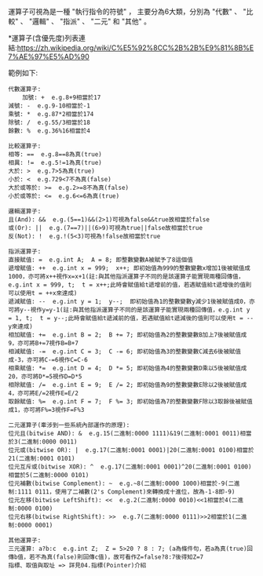 運算子可視為是一種 "執行指令的符號" ，
主要分為6大類，分別為 "代數" 、 "比較" 、 "邏輯" 、 "指派" 、 "二元" 和 "其他" 。

\*運算子(含優先度)列表連結:<https://zh.wikipedia.org/wiki/C%E5%92%8CC%2B%2B%E9%81%8B%E7%AE%97%E5%AD%90>


範例如下:

    代數運算子:
        加號: +  e.g.8+9相當於17
	減號: -  e.g.9-10相當於-1
	乘號: *  e.g.87*2相當於174
	除號: /  e.g.55/3相當於18
	餘數: %  e.g.36%16相當於4

    比較運算子:
	相等: ==  e.g.8==8為真(true)
	相異: !=  e.g.5!=1為真(true)
	大於: >  e.g.7>5為真(true)
	小於: <  e.g.729<7不為真(false)
	大於或等於: >=  e.g.2>=8不為真(false)
	小於或等於: <=  e.g.6<=6為真(true)

    邏輯運算子:
	且(And): &&  e.g.(5==1)&&(2>1)可視為false&&true故相當於false
	或(Or): ||  e.g.(7==7)||(6>9)可視為true||false故相當於true
	反(Not): !  e.g.!(5<3)可視為!false故相當於true

    指派運算子:
	直接賦值: =  e.g.int A;  A = 8; 即整數變數A被賦予了8這個值
	遞增賦值: ++  e.g.int x = 999;  x++; 即初始值為999的整數變數x增加1後被賦值成1000，亦可將x++視作x=x+1(註:與其他指派運算子不同的是該運算子能實現兩種回傳值，e.g.int x = 999, t;  t = x++;此時會賦值給t遞增前的值，若遇賦值給t遞增後的值則可以使用t = ++x來達成)
	遞減賦值: --  e.g.int y = 1;  y--;  即初始值為1的整數變數y減少1後被賦值成0，亦可將y--視作y=y-1(註:與其他指派運算子不同的是該運算子能實現兩種回傳值，e.g.int y = 1, t;  t = y--;此時會賦值給t遞減前的值，若遇賦值給t遞減後的值則可以使用t = --y來達成)
	相加賦值: +=  e.g.int B = 2;  B += 7; 即初始值為2的整數變數B加上7後被賦值成9，亦可將B+=7視作B=B+7
	相減賦值: -=  e.g.int C = 3;  C -= 6; 即初始值為3的整數變數C減去6後被賦值成-3，亦可將C-=6視作C=C-6
	相乘賦值: *=  e.g.int D = 4;  D *= 5; 即初始值為4的整數變數D乘以5後被賦值成20，亦可將D*=5視作D=D*5
	相除賦值: /=  e.g.int E = 9;  E /= 2; 即初始值為9的整數變數E除以2後被賦值成4，亦可將E/=2視作E=E/2
	取餘賦值: %=  e.g.int F = 7;  F %= 3; 即初始值為7的整數變數F除以3取餘後被賦值成1，亦可將F%=3視作F=F%3

    二元運算子(牽涉到一些系統內部運作的原理):
	位元且(bitwise AND): &  e.g.15(二進制:0000 1111)&19(二進制:0001 0011)相當於3(二進制:0000 0011)
	位元或(bitwise OR): |  e.g.17(二進制:0001 0001)|20(二進制:0001 0100)相當於21(二進制:0001 0101)
	位元互斥或(bitwise XOR): ^  e.g.17(二進制:0001 0001)^20(二進制:0001 0100)相當於5(二進制:0000 0101)
	位元補數(bitwise Complement): ~  e.g.~8(二進制:0000 1000)相當於-9(二進制:1111 0111，使用了二補數(2's Complement)來轉換成十進位，故為-1-8即-9)
	位元左移(bitwise LeftShift): <<  e.g.2(二進制:0000 0010)<<1相當於4(二進制:0000 0100)
	位元右移(bitwise RightShift): >>  e.g.7(二進制:0000 0111)>>2相當於1(二進制:0000 0001)

    其他運算子:
	三元運算: a?b:c  e.g.int Z;  Z = 5>20 ? 8 : 7; (a為條件句，若a為真(true)回傳b值，若不為真(false)則回傳c值)，故可看作Z=false?8:7後得知Z=7
	指標、取值與取址 => 詳見04.指標(Pointer)介紹

